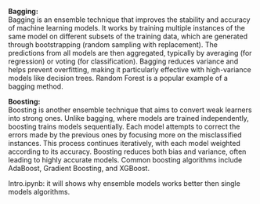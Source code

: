 
**Bagging:**  
Bagging is an ensemble technique that improves the stability and accuracy of machine learning models. It works by training multiple instances of the same model on different subsets of the training data, which are generated through bootstrapping (random sampling with replacement). The predictions from all models are then aggregated, typically by averaging (for regression) or voting (for classification). Bagging reduces variance and helps prevent overfitting, making it particularly effective with high-variance models like decision trees. Random Forest is a popular example of a bagging method.

**Boosting:**  
Boosting is another ensemble technique that aims to convert weak learners into strong ones. Unlike bagging, where models are trained independently, boosting trains models sequentially. Each model attempts to correct the errors made by the previous ones by focusing more on the misclassified instances. This process continues iteratively, with each model weighted according to its accuracy. Boosting reduces both bias and variance, often leading to highly accurate models. Common boosting algorithms include AdaBoost, Gradient Boosting, and XGBoost.

Intro.ipynb: it will shows why ensemble models works better then single models algorithms.
